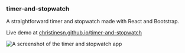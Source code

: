 ### timer-and-stopwatch
A straightforward timer and stopwatch made with React and Bootstrap.

Live demo at [christinesn.github.io/timer-and-stopwatch](https://christinesn.github.io/timer-and-stopwatch/)

![A screenshot of the timer and stopwatch app](https://christinesn.github.io/timer_and_stopwatch_thumb.png)
